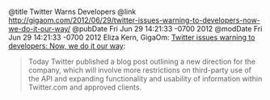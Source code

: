 @title Twitter Warns Developers
@link http://gigaom.com/2012/06/29/twitter-issues-warning-to-developers-now-we-do-it-our-way/
@pubDate Fri Jun 29 14:21:33 -0700 2012
@modDate Fri Jun 29 14:21:33 -0700 2012
Eliza Kern, GigaOm: <a href="http://gigaom.com/2012/06/29/twitter-issues-warning-to-developers-now-we-do-it-our-way/">Twitter issues warning to developers: Now, we do it our way</a>:

>Today Twitter published a blog post outlining a new direction for the company, which will involve more restrictions on third-party use of the API and expanding functionality and usability of information within Twitter.com and approved clients.
